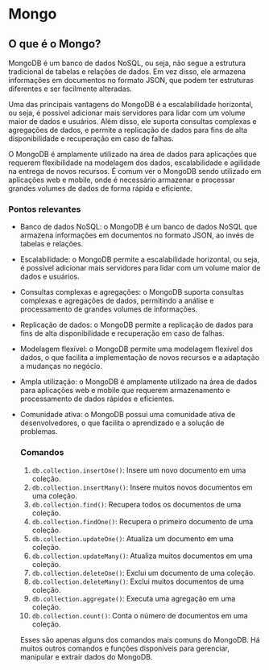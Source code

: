 <h1>Mongo</h1>



<h2>O que é o Mongo?</h2>

MongoDB é um banco de dados NoSQL, ou seja, não segue a estrutura tradicional de tabelas e relações de dados. Em vez disso, ele armazena informações em documentos no formato JSON, que podem ter estruturas diferentes e ser facilmente alteradas.

Uma das principais vantagens do MongoDB é a escalabilidade horizontal, ou seja, é possível adicionar mais servidores para lidar com um volume maior de dados e usuários. Além disso, ele suporta consultas complexas e agregações de dados, e permite a replicação de dados para fins de alta disponibilidade e recuperação em caso de falhas.

O MongoDB é amplamente utilizado na área de dados para aplicações que requerem flexibilidade na modelagem dos dados, escalabilidade e agilidade na entrega de novos recursos. É comum ver o MongoDB sendo utilizado em aplicações web e mobile, onde é necessário armazenar e processar grandes volumes de dados de forma rápida e eficiente.

<h3>Pontos relevantes</h3>

- Banco de dados NoSQL: o MongoDB é um banco de dados NoSQL que armazena informações em documentos no formato JSON, ao invés de tabelas e relações.

- Escalabilidade: o MongoDB permite a escalabilidade horizontal, ou seja, é possível adicionar mais servidores para lidar com um volume maior de dados e usuários.

- Consultas complexas e agregações: o MongoDB suporta consultas complexas e agregações de dados, permitindo a análise e processamento de grandes volumes de informações.

- Replicação de dados: o MongoDB permite a replicação de dados para fins de alta disponibilidade e recuperação em caso de falhas.

- Modelagem flexível: o MongoDB permite uma modelagem flexível dos dados, o que facilita a implementação de novos recursos e a adaptação a mudanças no negócio.

- Ampla utilização: o MongoDB é amplamente utilizado na área de dados para aplicações web e mobile que requerem armazenamento e processamento de dados rápidos e eficientes.

- Comunidade ativa: o MongoDB possui uma comunidade ativa de desenvolvedores, o que facilita o aprendizado e a solução de problemas.

  <h3>Comandos</h3>

  1. `db.collection.insertOne()`: Insere um novo documento em uma coleção.
  2. `db.collection.insertMany()`: Insere muitos novos documentos em uma coleção.
  3. `db.collection.find()`: Recupera todos os documentos de uma coleção.
  4. `db.collection.findOne()`: Recupera o primeiro documento de uma coleção.
  5. `db.collection.updateOne()`: Atualiza um documento em uma coleção.
  6. `db.collection.updateMany()`: Atualiza muitos documentos em uma coleção.
  7. `db.collection.deleteOne()`: Exclui um documento de uma coleção.
  8. `db.collection.deleteMany()`: Exclui muitos documentos de uma coleção.
  9. `db.collection.aggregate()`: Executa uma agregação em uma coleção.
  10. `db.collection.count()`: Conta o número de documentos em uma coleção.

  Esses são apenas alguns dos comandos mais comuns do MongoDB. Há muitos outros comandos e funções disponíveis para gerenciar, manipular e extrair dados do MongoDB.